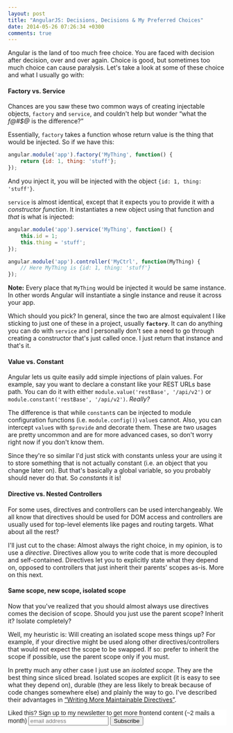 ```yaml
---
layout: post
title: "AngularJS: Decisions, Decisions & My Preferred Choices"
date: 2014-05-26 07:26:34 +0300
comments: true
---
```


Angular is the land of too much free choice. You are faced with decision after decision, over and over again. Choice is good, but sometimes too much choice can cause paralysis. Let's take a look at some of these choice and what I usually go with:

#### Factory vs. Service

Chances are you saw these two common ways of creating injectable objects, `factory` and `service`, and couldn't help but wonder “what the *f@#$@* is the difference?”

Essentially, `factory` takes a function whose return value is the thing that would be injected. So if we have this:

```javascript
angular.module('app').factory('MyThing', function() {
    return {id: 1, thing: 'stuff'};
});
```

And you inject it, you will be injected with the object `{id: 1, thing: 'stuff'}`. 

`service` is almost identical, except that it expects you to provide it with a *constructor function*. It instantiates a new object using that function and *that* is what is injected:

```javascript
angular.module('app').service('MyThing', function() {
    this.id = 1;
    this.thing = 'stuff';
});

angular.module('app').controller('MyCtrl', function(MyThing) {
    // Here MyThing is {id: 1, thing: 'stuff'}
});
```

**Note:** Every place that `MyThing` would be injected it would be same instance. In other words Angular will instantiate a single instance and reuse it across your app.

Which should you pick? In general, since the two are almost equivalent I like sticking to just one of these in a project, usually **`factory`**. It can do anything you can do with `service` and I personally don't see a need to go through creating a constructor that's just called once. I just return that instance and that's it.

#### Value vs. Constant

Angular lets us quite easily add simple injections of plain values. For example, say you want to declare a constant like your REST URLs base path. You can do it with either `module.value('restBase', '/api/v2')` or `module.constant('restBase', '/api/v2')`. *Really?*

The difference is that while `constant`s can be injected to module configuration functions (i.e. `module.config()`) `value`s cannot. Also, you can intercept `value`s with `$provide` and decorate them. These are two usages are pretty uncommon and are for more advanced cases, so don't worry right now if you don't know them.

Since they're so similar I'd just stick with constants unless your are using it to store something that is not actually constant (i.e. an object that you change later on). But that's basically a global variable, so you probably should never do that. So *constants* it is!

#### Directive vs. Nested Controllers

For some uses, directives and controllers can be used interchangeably. We all know that directives should be used for DOM access and controllers are usually used for top-level elements like pages and routing targets. What about all the rest?

I'll just cut to the chase: Almost always the right choice, in my opinion, is to use a *directive*. Directives allow you to write code that is more decoupled and self-contained. Directives let you to explicitly state what they depend on, opposed to controllers that just inherit their parents' scopes as-is. More on this next.

#### Same scope, new scope, isolated scope

Now that you've realized that you should almost always use directives comes the decision of scope. Should you just use the parent scope? Inherit it? Isolate completely?

Well, my heuristic is: Will creating an isolated scope mess things up? For example, if your directive might be used along other directives/controllers that would not expect the scope to be swapped. If so: prefer to inherit the scope if possible, use the parent scope only if you must.

In pretty much any other case I just use an *isolated scope*. They are the best thing since sliced bread. Isolated scopes are explicit (it is easy to see what they depend on), durable (they are less likely to break because of code changes somewhere else) and plainly the way to go. I've described their advantages in [“Writing More Maintainable Directives”](/2014/03/30/writing-more-maintainable-angular-dot-js-directives/).

<!-- Begin MailChimp Signup Form -->
<link href="http://cdn-images.mailchimp.com/embedcode/slim-081711.css" rel="stylesheet" type="text/css">
<style type="text/css">
    #mc_embed_signup{background:#fff; clear:left; font:14px Helvetica,Arial,sans-serif; }
    /* Add your own MailChimp form style overrides in your site stylesheet or in this style block.
       We recommend moving this block and the preceding CSS link to the HEAD of your HTML file. */
</style>
<div id="mc_embed_signup">
<form action="http://codelord.us6.list-manage.com/subscribe/post?u=78b36f07d7d2e7e91eb8deee3&amp;id=c9a8d439c8" method="post" id="mc-embedded-subscribe-form" name="mc-embedded-subscribe-form" class="validate" target="_blank" novalidate>
    <label for="mce-EMAIL">Liked this? Sign up to my newsletter to get more frontend content (~2 mails a month)</label>
    <input type="email" value="" name="EMAIL" class="email" id="mce-EMAIL" placeholder="email address" required style="display: inline">
    <input type="hidden" value="" name="SIGNUP_URL" class="email" id="mce-SIGNUP_URL">
    <input type="submit" value="Subscribe" name="subscribe" id="mc-embedded-subscribe" class="button" style="display: inline">
</form>
</div>
<script type="text/javascript">
document.getElementById('mce-SIGNUP_URL').value = document.location.href;
</script>
<!--End mc_embed_signup-->

